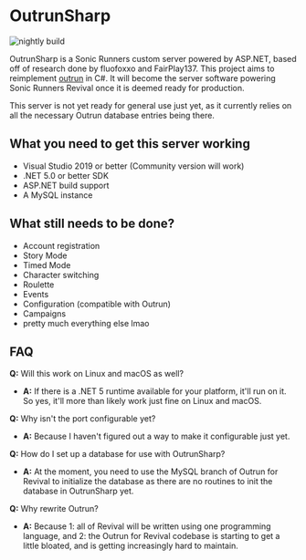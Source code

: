 # OutrunSharp

![nightly build](https://github.com/FairPlay137/OutrunSharp/actions/workflows/ci.yml/badge.svg)

OutrunSharp is a Sonic Runners custom server powered by ASP.NET, based off of research done by fluofoxxo and FairPlay137. This project aims to reimplement [outrun](https://github.com/Mtbcooler/outrun) in C#. It will become the server software powering Sonic Runners Revival once it is deemed ready for production.

This server is not yet ready for general use just yet, as it currently relies on all the necessary Outrun database entries being there.

## What you need to get this server working
* Visual Studio 2019 or better (Community version will work)
* .NET 5.0 or better SDK
* ASP.NET build support
* A MySQL instance

## What still needs to be done?
* Account registration
* Story Mode
* Timed Mode
* Character switching
* Roulette
* Events
* Configuration (compatible with Outrun)
* Campaigns
* pretty much everything else lmao

## FAQ
**Q:** Will this work on Linux and macOS as well?
* **A:** If there is a .NET 5 runtime available for your platform, it'll run on it. So yes, it'll more than likely work just fine on Linux and macOS.

**Q:** Why isn't the port configurable yet?
* **A:** Because I haven't figured out a way to make it configurable just yet.

**Q:** How do I set up a database for use with OutrunSharp?
* **A:** At the moment, you need to use the MySQL branch of Outrun for Revival to initialize the database as there are no routines to init the database in OutrunSharp yet.

**Q:** Why rewrite Outrun?
* **A:** Because 1: all of Revival will be written using one programming language, and 2: the Outrun for Revival codebase is starting to get a little bloated, and is getting increasingly hard to maintain.
